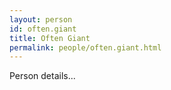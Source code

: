 ```yaml
---
layout: person
id: often.giant
title: Often Giant
permalink: people/often.giant.html
---
```


Person details...